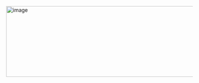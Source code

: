 <img width="1242" height="191" alt="image" src="https://github.com/user-attachments/assets/cebdacce-0dec-46b5-961f-a0e4c995209b" />
